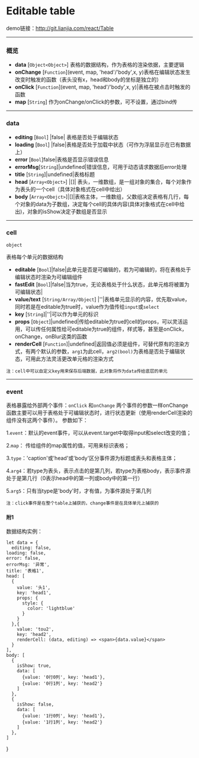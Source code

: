 # Editable table

demo链接：http://git.lianjia.com/react/Table

***

### 概览

- **data**    [`Object<Object>`] 表格的数据结构，作为表格的渲染依据，主要逻辑
- **onChange** [`Function`](event, map, 'head'/'body',x, y)表格在编辑状态发生改变时触发的函数（表头没有x，head和body的坐标是独立的）
- **onClick** [`Function`](event, map, 'head'/'body',x, y)|表格在被点击时触发的函数
- **map** [`String`] 作为onChange/onClick的参数，可不设置，通过bind传

***

### data


- **editing**  [`Bool`] |false| 表格是否处于编辑状态
- **loading**    [`Bool`]  |false|表格是否处于加载中状态（可作为浮层显示在已有数据上）
- **error** [`Bool`]false|表格是否显示错误信息
- **errorMsg**[`String`]|undefined|错误信息，可用于动态请求数据后error处理
- **title** [`String`]|undefined|表格标题
- **head** [`Array<Object>`]  |[]| 表头，一维数组，是一组对象的集合，每个对象作为表头的一个cell（具体对象格式在cell中给出）
- **body**  [`Array<Obejct>`]|[]|表格主体，一维数组，父数组决定表格有几行，每个对象的data为子数组，决定每个cell的具体内容(具体对象格式在cell中给出)，对象的isShow决定子数组是否显示

***

### cell

`object`

表格每个单元的数据结构

- **editable** [`Bool`]|false|此单元是否是可编辑的，若为可编辑的，将在表格处于编辑状态时渲染为可编辑组件
- **fastEdit** [`Bool`]|false|当为true，无论表格处于什么状态，此单元格将被置为可编辑状态|
- **value/text** [`String/Array/Object`]  |''|表格单元显示的内容，优先取value，同时若是在editable为true时，value作为值传给`input`或`select`
- **key** [`String`]|''|可以作为单元的标识
- **props** [`Object`]|undefined|传给editable为true的cell的props，可以灵活运用，可以传任何属性给可editable为true的组件，样式等，甚至是onClick，onChange，onBlur这类的函数
- **renderCell** [`Function`]|undefined|返回值必须是组件，可替代原有的渲染方式，有两个默认的参数，`arg1`为此cell，`arg2(bool)`为表格是否处于编辑状态，可用此方法灵活更改单元格的渲染方式

`注：cell中可以自定义key用来保存后端数据，此对象将作为data传给底层的单元`

***

### event

表格暴露给外部两个事件：`onClick` 和`onChange`
两个事件的参数一样onChange函数主要可以用于表格处于可编辑状态时，进行状态更新（使用renderCell渲染的组件没有这两个事件）。
参数如下：

1.`event`：默认的event事件，可以从event.target中取得input和select改变的值；

2.`map`： 传给组件的map属性的值，可用来标识表格；

3.`type`：'caption'或'head'或'body'区分事件源为标题或表头和表格主体；

4.`arg4`：若type为表头，表示点击的是第几列，若type为表格body，表示事件源处于是第几行（0表示head中的第一列或body中的第一行）

5.`arg5`：只有当type是'body'时，才有值，为事件源处于第几列

`注：click事件是在整个table上捕获的，change事件是在具体单元上捕获的`

#### 附1

数据结构实例：

    let data = {
      editing: false,
    loading: false,
    error: false,
    errorMsg: '异常',
    title: '表格1',
    head: [
      {
        value: '头1',
        key: 'head1',
        props: {
          style: {
            color: 'lightblue'
          }
        }
      },{
        value: 'tou2',
        key: 'head2',
        renderCell: (data, editing) => <span>{data.value}</span>
      }
    ],
    body: [
      {
        isShow: true,
        data: [
          {value: '0行0列', key: 'head1'},
          {value: '0行1列', key: 'head2'}
        ]
      },
      {
        isShow: false,
        data: [
          {value: '1行0列', key: 'head1'},
          {value: '1行1列', key: 'head2'}
        ]
      },
    ]
  }



